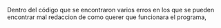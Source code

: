 Dentro del código que se encontraron varios erros en los que se pueden  encontrar 
mal redaccion de como querer que funcionara el programa, 


<script>
  //correccion de definicion
  let randomNumber = (Math.floor(Math.random) * 100) + 1;
  // eliminacion de codigo
  //const ATTEMPS = 5;

  
  function checkGuess() {
// correcion a const
    const userGuess = Number(guessField.value);
    if(guessCount === 1) {
      guesses.textContent = 'Número aleatorio anterior: ';

      // correccion de codigo bien definido 
    if (userGuess === randomNumber) {
          lastResult.textContent = 'Felicidades adivinaste el numero';
          lastResult.style.backgroundColor = 'green';
          lowOrHi.textContent = '';
          setGameOver();
        } else if (guessCount === 10) {
          lastResult.textContent = 'Finalización';
          lowOrHi.textContent = '';
          setGameOver();
        } else {
          lastResult.textContent = 'Incorrecto!';
          lastResult.style.backgroundColor = 'red';
          if(userGuess < randomNumber) {
            lowOrHi.textContent = 'El número es menor' ;
          } else if(userGuess > randomNumber) {
            lowOrHi.textContent = 'El número es mayor';
          }
        }

// se hizo una correccion de buenas prácticas.
